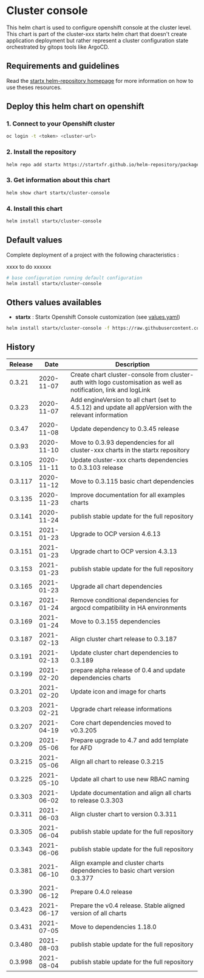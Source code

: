 # Cluster console

This helm chart is used to configure openshift console at the cluster level.
This chart is part of the cluster-xxx startx helm chart that doesn't create application deployment but rather represent a cluster configuration state orchestrated by gitops tools like ArgoCD.

## Requirements and guidelines

Read the [startx helm-repository homepage](https://startxfr.github.io/helm-repository) for
more information on how to use theses resources.

## Deploy this helm chart on openshift

### 1. Connect to your Openshift cluster

```bash
oc login -t <token> <cluster-url>
```

### 2. Install the repository

```bash
helm repo add startx https://startxfr.github.io/helm-repository/packages/
```

### 3. Get information about this chart

```bash
helm show chart startx/cluster-console
```

### 4. Install this chart

```bash
helm install startx/cluster-console
```

## Default values

Complete deployment of a project with the following characteristics :

xxxx to do xxxxxx

```bash
# base configuration running default configuration
helm install startx/cluster-console
```

## Others values availables

- **startx** : Startx Openshift Console customization (see [values.yaml](https://raw.githubusercontent.com/startxfr/helm-repository/master/charts/cluster-console/values-startx.yaml))

```bash
helm install startx/cluster-console -f https://raw.githubusercontent.com/startxfr/helm-repository/master/charts/cluster-console/values-startx.yaml
```

## History

| Release | Date       | Description                                                                                                      |
| ------- | ---------- | ---------------------------------------------------------------------------------------------------------------- |
| 0.3.21  | 2020-11-07 | Create chart cluster-console from cluster-auth with logo customisation as well as notification, link and logLink |
| 0.3.23  | 2020-11-07 | Add engineVersion to all chart (set to 4.5.12) and update all appVersion with the relevant information           |
| 0.3.47  | 2020-11-08 | Update dependency to 0.3.45 release                                                                              |
| 0.3.93  | 2020-11-10 | Move to 0.3.93 dependencies for all cluster-xxx charts in the startx repository                                  |
| 0.3.105 | 2020-11-11 | Update cluster-xxx charts dependencies to 0.3.103 release                                                        |
| 0.3.117 | 2020-11-12 | Move to 0.3.115 basic chart dependencies                                                                         |
| 0.3.135 | 2020-11-23 | Improve documentation for all examples charts                                                                    |
| 0.3.141 | 2020-11-24 | publish stable update for the full repository                                                                    |
| 0.3.151 | 2021-01-23 | Upgrade to OCP version 4.6.13                                                                                    |
| 0.3.151 | 2021-01-23 | Upgrade chart to OCP version 4.3.13                                                                              |
| 0.3.153 | 2021-01-23 | publish stable update for the full repository                                                                    |
| 0.3.165 | 2021-01-23 | Upgrade all chart dependencies                                                                                   |
| 0.3.167 | 2021-01-24 | Remove conditional dependencies for argocd compatibility in HA environments                                      |
| 0.3.169 | 2021-01-24 | Move to 0.3.155 dependencies                                                                                     |
| 0.3.187 | 2021-02-13 | Align cluster chart release to 0.3.187                                                                           |
| 0.3.191 | 2021-02-13 | Update cluster chart dependencies to 0.3.189                                                                     |
| 0.3.199 | 2021-02-20 | prepare alpha release of 0.4 and update dependencies charts                                                      |
| 0.3.201 | 2021-02-20 | Update icon and image for charts                                                                                 |
| 0.3.203 | 2021-02-21 | Upgrade chart release informations                                                                               |
| 0.3.207 | 2021-04-19 | Core chart dependencies moved to v0.3.205                                                                        |
| 0.3.209 | 2021-05-06 | Prepare upgrade to 4.7 and add template for AFD                                                                  |
| 0.3.215 | 2021-05-06 | Align all chart to release 0.3.215                                                                               |
| 0.3.225 | 2021-05-10 | Update all chart to use new RBAC naming                                                                          |
| 0.3.303 | 2021-06-02 | Update documentation and align all charts to release 0.3.303                                                     |
| 0.3.311 | 2021-06-03 | Align cluster chart to version 0.3.311                                                                           |
| 0.3.305 | 2021-06-04 | publish stable update for the full repository                                                                    |
| 0.3.343 | 2021-06-06 | publish stable update for the full repository                                                                    |
| 0.3.381 | 2021-06-10 | Align example and cluster charts dependencies to basic chart version 0.3.377                                     |
| 0.3.390 | 2021-06-12 | Prepare 0.4.0 release
| 0.3.423 | 2021-06-17 | Prepare the v0.4 release. Stable aligned version of all charts
| 0.3.431 | 2021-07-05 | Move to dependencies 1.18.0
| 0.3.480 | 2021-08-03 | publish stable update for the full repository
| 0.3.998 | 2021-08-04 | publish stable update for the full repository
